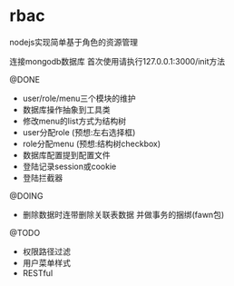 # rbac
nodejs实现简单基于角色的资源管理

连接mongodb数据库  首次使用请执行127.0.0.1:3000/init方法

@DONE
* user/role/menu三个模块的维护
* 数据库操作抽象到工具类
* 修改menu的list方式为结构树
* user分配role (预想:左右选择框)
* role分配menu (预想:结构树checkbox)
* 数据库配置提到配置文件
* 登陆记录session或cookie
* 登陆拦截器


@DOING
* 删除数据时连带删除关联表数据 并做事务的捆绑(fawn包)

@TODO
* 权限路径过滤
* 用户菜单样式
* RESTful

